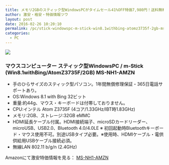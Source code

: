 ```yaml
---
title: メモリ2GBのスティック型WindowsPCがタイムセール41%OFF特価7,980円！送料無料！
author: 激安・格安・特価情報ツウ
layout: post
date: 2016-02-26 10:20:10
permalink: /pc/stick-windowspc-m-stick-win8.1withbing-atomz3735f-2gb-ms-nh1-amzn-amazon.html
categories:
  - PC
---
```

<div class="img-bg2 img_L">
  <a href="//www.amazon.co.jp/gp/product/B00QESEZSU/ref=as_li_qf_sp_asin_il?ie=UTF8&camp=247&creative=1211&creativeASIN=B00QESEZSU&linkCode=as2&tag=tokkajohotsu-22"><img border="0" src="//ws-fe.amazon-adsystem.com/widgets/q?_encoding=UTF8&ASIN=B00QESEZSU&Format=_SL250_&ID=AsinImage&MarketPlace=JP&ServiceVersion=20070822&WS=1&tag=tokkajohotsu-22" ></a><img src="//ir-jp.amazon-adsystem.com/e/ir?t=tokkajohotsu-22&l=as2&o=9&a=B00QESEZSU" width="1" height="1" border="0" alt="" style="border:none !important; margin:0px !important;" />
</div>

### マウスコンピューター スティック型WindowsPC / m-Stick (Win8.1withBing/AtomZ3735F/2GB) MS-NH1-AMZN
<!--more-->

* 手のひらサイズのスティック型パソコン。1年間無償修理保証・365日電話サポートあり。
* OS:Windows 8.1 with Bing 32ビット
* 重量:約44g、マウス・キーボードは付帯しておりません。
* CPU:インテル Atom Z3735F (4コア/1.33GHz/IBT時1.83GHz)
* メモリ:2GB、ストレージ:32GB eMMC
* HDMI延長ケーブル付属。HDMI接続端子、microSDカードリーダー、microUSB、USB2.0、Bluetooth 4.0/4.0LE
※ 初回起動時Bluetoothキーボード・マウス使用不可。別途USBタイプ必要。※使用時、HDMIケーブル・電供供給用USBケーブル接続必須。
* 無線LAN 802.11 b/g/n (2.4GHz)

Amazonにて激安特価情報を見る： <a href="//www.amazon.co.jp/gp/product/B00QESEZSU/ref=as_li_qf_sp_asin_il?ie=UTF8&camp=247&creative=1211&creativeASIN=B00QESEZSU&linkCode=as2&tag=tokkajohotsu-22" target="_blank"><span class="fs150p">MS-NH1-AMZN</span></a>